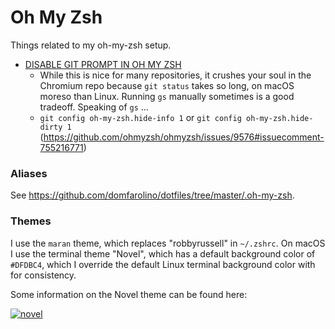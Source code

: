 # Oh My Zsh

Things related to my oh-my-zsh setup.

 - [DISABLE GIT PROMPT IN OH MY ZSH](https://www.stevenrombauts.be/2018/04/disable-git-prompt-in-oh-my-zsh/)
   - While this is nice for many repositories, it crushes your soul in
     the Chromium repo because `git status` takes so long, on macOS moreso
     than Linux. Running `gs` manually sometimes is a good tradeoff.
     Speaking of `gs` ...
   - `git config oh-my-zsh.hide-info 1` or `git config oh-my-zsh.hide-dirty 1` (https://github.com/ohmyzsh/ohmyzsh/issues/9576#issuecomment-755216771)

### Aliases

See https://github.com/domfarolino/dotfiles/tree/master/.oh-my-zsh.

### Themes

I use the `maran` theme, which replaces "robbyrussell" in `~/.zshrc`. On macOS I use the terminal theme "Novel",
which has a default background color of `#DFDBC4`, which I override the default Linux terminal background color
with for consistency.

Some information on the Novel theme can be found here:

[![novel](https://raw.githubusercontent.com/lysyi3m/macos-terminal-themes/master/screenshots/novel.png)](https://github.com/lysyi3m/macos-terminal-themes/blob/master/screenshots/novel.png)
